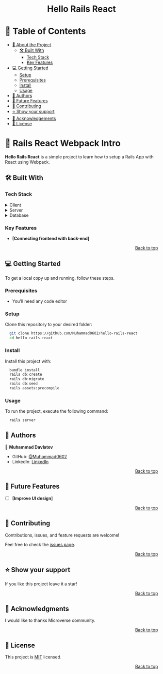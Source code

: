 <a name="readme-top"></a>

<div align="center">

  <h1>Hello Rails React</h1>

</div>

<!-- TABLE OF CONTENTS -->

# 📗 Table of Contents

- [📖 About the Project](#about-project)
  - [🛠 Built With](#built-with)
    - [Tech Stack](#tech-stack)
    - [Key Features](#key-features)
- [💻 Getting Started](#getting-started)
  - [Setup](#setup)
  - [Prerequisites](#prerequisites)
  - [Install](#install)
  - [Usage](#usage)
- [👥 Authors](#authors)
- [🔭 Future Features](#future-features)
- [🤝 Contributing](#contributing)
- [⭐️ Show your support](#support)
- [🙏 Acknowledgements](#acknowledgements)
- [📝 License](#license)

<!-- PROJECT DESCRIPTION -->

# 📖 Rails React Webpack Intro <a name="about-project"></a>

**Hello Rails React** is a simple project to learn how to setup a Rails App with React using Webpack.

## 🛠 Built With <a name="built-with"></a>

### Tech Stack <a name="tech-stack"></a>


<details>
  <summary>Client</summary>
  <ul>
    <li>Ruby on Rails</li>
    <li>React</li>
    <li>Redux</li>
    <li>Webpack</li>
  </ul>
</details>

<details>
  <summary>Server</summary>
  <ul>
    <li>localhost</li>
  </ul>
</details>

<details>
<summary>Database</summary>
  <ul>
    <li>PostgreSQL</li>
  </ul>
</details>

<!-- Features -->

### Key Features <a name="key-features"></a>

- **[Connecting frontend with back-end]**

<p align="right"><a href="#readme-top">Back to top</a></p>

<!-- GETTING STARTED -->

## 💻 Getting Started <a name="getting-started"></a>

To get a local copy up and running, follow these steps.

### Prerequisites

- You'll need any code editor 

### Setup

Clone this repository to your desired folder:

```sh
  git clone https://github.com/Muhammad0602/hello-rails-react
  cd hello-rails-react
```

### Install

Install this project with:

```sh
  bundle install
  rails db:create
  rails db:migrate
  rails db:seed
  rails assets:precompile
```

### Usage

To run the project, execute the following command:

```sh
  rails server
```

## 👥 Authors <a name="authors"></a>

👤 **Muhammad Davlatov**

- GitHub: [@Muhammad0602](https://github.com/Muhammad0602)
- LinkedIn: [LinkedIn](https://www.linkedin.com/in/muhammad-davlatov-6a8536254/)
  

<p align="right"><a href="#readme-top">Back to top</a></p>

## 🔭 Future Features <a name="future-features"></a>

- [ ] **[Improve UI design]**

<p align="right"><a href="#readme-top">Back to top</a></p>

<!-- CONTRIBUTING -->

## 🤝 Contributing <a name="contributing"></a>

Contributions, issues, and feature requests are welcome!

Feel free to check the [issues page](../../issues/).

<p align="right"><a href="#readme-top">Back to top</a></p>

<!-- SUPPORT -->

## ⭐️ Show your support <a name="support"></a>

If you like this project leave it a star!

<p align="right"><a href="#readme-top">Back to top</a></p>

<!-- ACKNOWLEDGEMENTS -->

## 🙏 Acknowledgments <a name="acknowledgements"></a>

I would like to thanks Microverse community.

<p align="right"><a href="#readme-top">Back to top</a></p>

## 📝 License <a name="license"></a>

This project is [MIT](./LICENSE) licensed.

<p align="right"><a href="#readme-top">Back to top</a></p>
